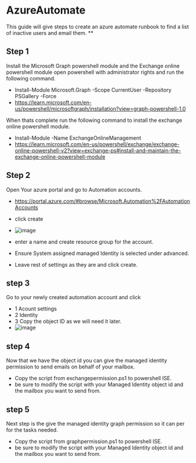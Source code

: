 # AzureAutomate
This guide will give steps to create an azure automate runbook to find a list of inactive users and email them.
**
## Step 1

Install the Microsoft Graph powershell module and the Exchange online powershell module
open powershell with administrator rights and run the following command.
* Install-Module Microsoft.Graph -Scope CurrentUser -Repository PSGallery -Force
* https://learn.microsoft.com/en-us/powershell/microsoftgraph/installation?view=graph-powershell-1.0
  

When thats complete run the following command to install the exchange online powershell module.
* Install-Module -Name ExchangeOnlineManagement
* https://learn.microsoft.com/en-us/powershell/exchange/exchange-online-powershell-v2?view=exchange-ps#install-and-maintain-the-exchange-online-powershell-module


## Step 2
Open Your azure portal and go to Automation accounts.

* https://portal.azure.com/#browse/Microsoft.Automation%2FAutomationAccounts <br />

* click create
* ![image](https://github.com/user-attachments/assets/d4e6c6d6-ed3f-4eb5-992a-3dc7a2019050)

* enter a name and create resource group for the account.
* Ensure System assigned managed Identity is selected under advanced.
* Leave rest of settings as they are and click create.

## step 3
Go to your newly created automation account and click
* 1 Acount settings
* 2 Identity
* 3 Copy the object ID as we will need it later.
* ![image](https://github.com/user-attachments/assets/53a9d2bd-0984-4df5-bc53-a4fe652c3161)


## step 4
Now that we have the object id you can give the managed identity permission to send emails on behalf of your mailbox.
* Copy the script from exchangepermission.ps1 to powershell ISE.
* be sure to modify the script with your Managed Identity object id and the mailbox you want to send from.


## step 5
Next step is the give the managed identity graph permission so it can per for the tasks needed.
* Copy the script from graphpermission.ps1 to powershell ISE.
* be sure to modify the script with your Managed Identity object id and the mailbox you want to send from.

